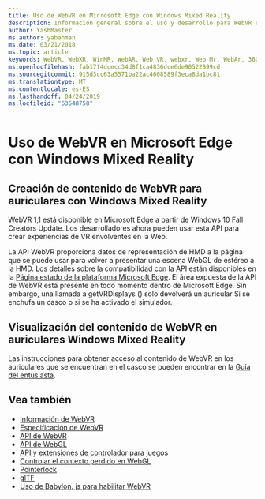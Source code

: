 ```yaml
---
title: Uso de WebVR en Microsoft Edge con Windows Mixed Reality
description: Información general sobre el uso y desarrollo para WebVR en Windows Mixed Reality
author: YashMaster
ms.author: yabahman
ms.date: 03/21/2018
ms.topic: article
keywords: WebVR, WebXR, WinMR, WebAR, Web VR, webxr, Web Mr, WebAr, 360, 360 vídeo, 360 vídeos, 360 Photo, 360 photos, 360 Content, Web inmersivo, immersiveweb, IW
ms.openlocfilehash: fab17f4dcecc34d8f1ca4836dce6de90522899cd
ms.sourcegitcommit: 915d3cc63a5571ba22ac4608589f3eca8da1bc81
ms.translationtype: MT
ms.contentlocale: es-ES
ms.lasthandoff: 04/24/2019
ms.locfileid: "63548758"
---
```

# <a name="using-webvr-in-microsoft-edge-with-windows-mixed-reality"></a>Uso de WebVR en Microsoft Edge con Windows Mixed Reality

## <a name="creating-webvr-content-for-windows-mixed-reality-immersive-headsets"></a>Creación de contenido de WebVR para auriculares con Windows Mixed Reality

WebVR 1,1 está disponible en Microsoft Edge a partir de Windows 10 Fall Creators Update. Los desarrolladores ahora pueden usar esta API para crear experiencias de VR envolventes en la Web.

La API WebVR proporciona datos de representación de HMD a la página que se puede usar para volver a presentar una escena WebGL de estéreo a la HMD. Los detalles sobre la compatibilidad con la API están disponibles en la [Página estado de la plataforma Microsoft Edge](https://developer.microsoft.com/microsoft-edge/platform/status/webvr/). El área expuesta de la API de WebVR está presente en todo momento dentro de Microsoft Edge. Sin embargo, una llamada a getVRDisplays () solo devolverá un auricular Si se enchufa un casco o si se ha activado el simulador.

## <a name="viewing-webvr-content-in-windows-mixed-reality-immersive-headsets"></a>Visualización del contenido de WebVR en auriculares Windows Mixed Reality

Las instrucciones para obtener acceso al contenido de WebVR en los auriculares que se encuentran en el casco se pueden encontrar en la [Guía del entusiasta](https://docs.microsoft.com/windows/mixed-reality/enthusiast-guide/webvr).

## <a name="see-also"></a>Vea también
* [Información de WebVR](http://webvr.info)
* [Especificación de WebVR](https://w3c.github.io/webvr/)
* [API de WebVR](https://msdn.microsoft.com/library/mt806281(v=vs.85).aspx)
* [API de WebGL](https://msdn.microsoft.com/library/bg182648(v=vs.85).aspx)
* [API](https://msdn.microsoft.com/library/dn743630(v=vs.85).aspx) y [extensiones de controlador](https://w3c.github.io/gamepad/extensions.html) para juegos
* [Controlar el contexto perdido en WebGL](https://www.khronos.org/webgl/wiki/HandlingContextLost)
* [Pointerlock](http://www.w3.org/TR/pointerlock/)
* [glTF](https://www.khronos.org/gltf)
* [Uso de Babylon. js para habilitar WebVR](https://docs.microsoft.com/windows/uwp/get-started/adding-webvr-to-a-babylonjs-game)

